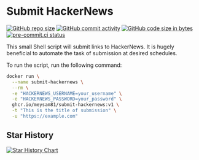 # Submit HackerNews

[![GitHub repo size](https://img.shields.io/github/repo-size/meysam81/submit-hackernews)](https://github.com/meysam81/submit-hackernews)
[![GitHub commit activity](https://img.shields.io/github/commit-activity/m/meysam81/submit-hackernews)](https://github.com/meysam81/submit-hackernews/commits/main/)
[![GitHub code size in bytes](https://img.shields.io/github/languages/code-size/meysam81/submit-hackernews)](https://github.com/meysam81/submit-hackernews)
[![pre-commit.ci status](https://results.pre-commit.ci/badge/github/meysam81/submit-hackernews/main.svg)](https://results.pre-commit.ci/latest/github/meysam81/submit-hackernews/main)

This small Shell script will submit links to HackerNews. It is hugely
beneficial to automate the task of submission at desired schedules.

To run the script, run the following command:

```bash
docker run \
  --name submit-hackernews \
  --rm \
  -e "HACKERNEWS_USERNAME=your_username" \
  -e "HACKERNEWS_PASSWORD=your_password" \
  ghcr.io/meysam81/submit-hackernews:v1 \
  -t "This is the title of submission" \
  -u "https://example.com"
```

## Star History

<a href="https://star-history.com/#meysam81/submit-hackernews&Timeline">
 <picture>
   <source media="(prefers-color-scheme: dark)" srcset="https://api.star-history.com/svg?repos=meysam81/submit-hackernews&type=Timeline&theme=dark" />
   <source media="(prefers-color-scheme: light)" srcset="https://api.star-history.com/svg?repos=meysam81/submit-hackernews&type=Timeline" />
   <img alt="Star History Chart" src="https://api.star-history.com/svg?repos=meysam81/submit-hackernews&type=Timeline" />
 </picture>
</a>
